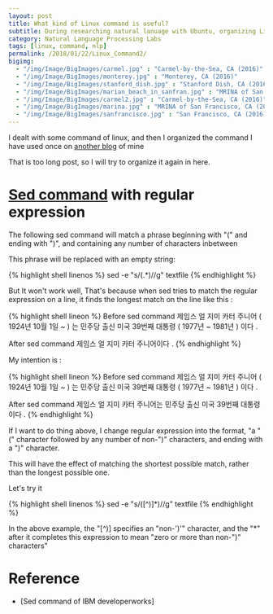 ```yaml
---
layout: post
title: What kind of Linux command is useful?
subtitle: During researching natural lanuage with Ubuntu, organizing Linux command that I have used. 
category: Natural Language Processing Labs
tags: [linux, command, nlp]
permalink: /2018/01/22/Linux_Command2/
bigimg: 
  - "/img/Image/BigImages/carmel.jpg" : "Carmel-by-the-Sea, CA (2016)"
  - "/img/Image/BigImages/monterey.jpg" : "Monterey, CA (2016)"
  - "/img/Image/BigImages/stanford_dish.jpg" : "Stanford Dish, CA (2016)"
  - "/img/Image/BigImages/marian_beach_in_sanfran.jpg" : "MRINA of San Francisco, CA (2016)"
  - "/img/Image/BigImages/carmel2.jpg" : "Carmel-by-the-Sea, CA (2016)"
  - "/img/Image/BigImages/marina.jpg" : "MRINA of San Francisco, CA (2016)"
  - "/img/Image/BigImages/sanfrancisco.jpg" : "San Francisco, CA (2016)"
---
```


I dealt with some command of linux, and then I organized the command I have used once on [another blog](https://hyunyoung2.github.io/2017/6/27/Linux_Command/) of mine

That is too long post, so I will try to organize it again in here. 

# [Sed command](https://www.ibm.com/developerworks/library/l-sed2/)  with regular expression

 The following sed command will match a phrase beginning with "(" and ending with ")", and containing any number of characters inbetween 
 
 This phrase will be replaced with an empty string:

{% highlight shell linenos %}
 sed -e "s/(.*)//g" textfile
{% endhighlight %}

But It won't work well, That's because when sed tries to match the regular expression on a line, it finds the longest
match on the line like this : 

{% highlight shell lineon %}
Before sed command
제임스 얼 지미 카터 주니어 (  1924년 10월 1일 ~  ) 는 민주당 출신 미국 39번째 대통령  ( 1977년 ~ 1981년 ) 이다 .

After sed command
제임스 얼 지미 카터 주니어이다 .
{% endhighlight %}

My intention is :

{% highlight shell lineon %}
Before sed command
제임스 얼 지미 카터 주니어 (  1924년 10월 1일 ~  ) 는 민주당 출신 미국 39번째 대통령  ( 1977년 ~ 1981년 ) 이다 .

After sed command
제임스 얼 지미 카터 주니어는 민주당 출신 미국 39번째 대통령이다 .
{% endhighlight %}

If I want to do thing above, I change regular expression into the format, "a "(" character followed by any number of non-")" characters, and ending with a ")" character.

This will have the effect of matching the shortest possible match, rather than the longest possible one. 

Let's try it 

{% highlight shell linenos %}
 sed -e "s/([^)]*)//g" textfile
{% endhighlight %}

In the above example, the "[^)] specifies an "non-')'" character, and the "*" after it completes this expression to mean "zero or more than non-")" characters"


# Reference 

 - [Sed command of IBM developerworks]
